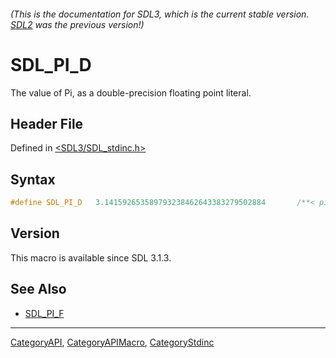 ###### (This is the documentation for SDL3, which is the current stable version. [SDL2](https://wiki.libsdl.org/SDL2/) was the previous version!)
# SDL_PI_D

The value of Pi, as a double-precision floating point literal.

## Header File

Defined in [<SDL3/SDL_stdinc.h>](https://github.com/libsdl-org/SDL/blob/main/include/SDL3/SDL_stdinc.h)

## Syntax

```c
#define SDL_PI_D   3.141592653589793238462643383279502884       /**< pi (double) */
```

## Version

This macro is available since SDL 3.1.3.

## See Also

- [SDL_PI_F](SDL_PI_F)

----
[CategoryAPI](CategoryAPI), [CategoryAPIMacro](CategoryAPIMacro), [CategoryStdinc](CategoryStdinc)

